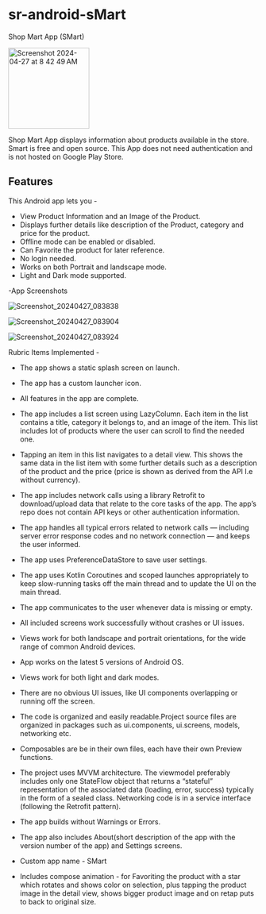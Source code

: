 # sr-android-sMart
Shop Mart App (SMart)

<img width="163" alt="Screenshot 2024-04-27 at 8 42 49 AM" src="https://github.com/savithaR24/sr-android-sMart/assets/157411007/cfb91962-c18e-4dd9-ae08-4876b6b0ab6e">



Shop Mart App displays information about products available in the store. 
Smart is free and open source.
This App does not need authentication and is not hosted on Google Play Store.

## Features
This Android app lets you - 
- View Product Information and an Image of the Product.
- Displays further details like description of the Product, category and price for the product.
- Offline mode can be enabled or disabled.
- Can Favorite the product for later reference.
- No login needed.
- Works on both Portrait and landscape mode.
- Light and Dark mode supported.

-App Screenshots

![Screenshot_20240427_083838](https://github.com/savithaR24/sr-android-sMart/assets/157411007/4a4dc7a5-a9d2-4993-a2ac-04ec926f6e7b)

![Screenshot_20240427_083904](https://github.com/savithaR24/sr-android-sMart/assets/157411007/24f29ac0-1dc9-4096-b387-072b56982872)

![Screenshot_20240427_083924](https://github.com/savithaR24/sr-android-sMart/assets/157411007/0c2919ec-9bd9-4d34-a0c3-95fb81c7c70e)

Rubric Items Implemented -
- The app shows a static splash screen on launch. 
- The app has a custom launcher icon.
- All features in the app are complete.
- The app includes a list screen using LazyColumn. Each item in the list contains a title, category it belongs to, and an image of the item. This list includes lot of products where the user can scroll to find the needed one.
- Tapping an item in this list navigates to a detail view. This shows the same data in the list item with some further details such as a description of the product and the price (price is shown as derived from the API I.e without currency).
- The app includes network calls using a library Retrofit to download/upload data that relate to the core tasks of the app. The app’s repo does not contain API keys or other authentication information.
- The app handles all typical errors related to network calls — including server error response codes and no network connection — and keeps the user informed.  
- The app uses PreferenceDataStore to save user settings.
- The app uses Kotlin Coroutines and scoped launches appropriately to keep slow-running tasks off the main thread and to update the UI on the main thread.
- The app communicates to the user whenever data is missing or empty.
- All included screens work successfully without crashes or UI issues. 
- Views work for both landscape and portrait orientations, for the wide range of common Android devices.
- App works on the latest 5 versions of Android OS. 
- Views work for both light and dark modes.
- There are no obvious UI issues, like UI components overlapping or running off the screen.
- The code is organized and easily readable.Project source files are organized in packages such as ui.components, ui.screens, models, networking etc.
- Composables are be in their own files, each have their own Preview functions.
- The project uses MVVM architecture. The viewmodel preferably includes only one StateFlow object that returns a “stateful” representation of the associated data (loading, error, success) typically in the form of a sealed class. Networking code is in a service interface (following the Retrofit pattern).
- The app builds without Warnings or Errors.

- The app also includes About(short description of the app with the version number of the app) and Settings screens.
- Custom app name - SMart
- Includes compose animation - for Favoriting the product with a star which rotates and shows color on selection, plus tapping the product image in the detail view, shows bigger product image and on retap puts to back to original size.
